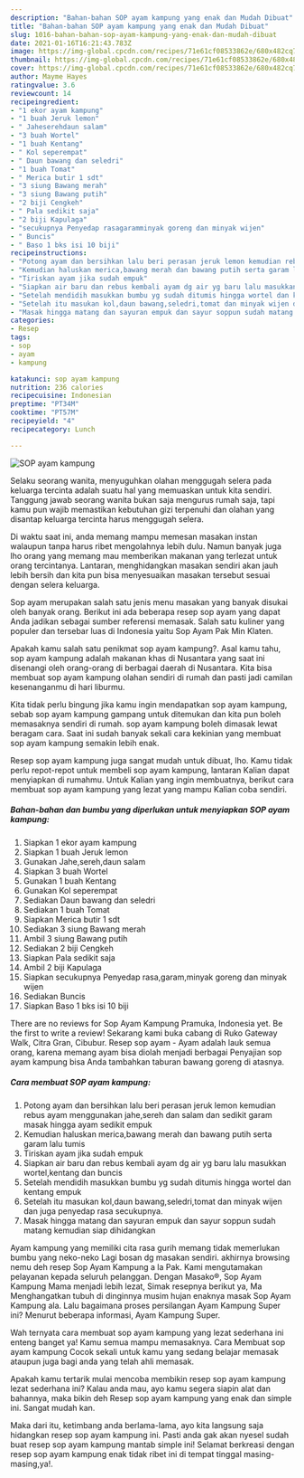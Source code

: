 ```yaml
---
description: "Bahan-bahan SOP ayam kampung yang enak dan Mudah Dibuat"
title: "Bahan-bahan SOP ayam kampung yang enak dan Mudah Dibuat"
slug: 1016-bahan-bahan-sop-ayam-kampung-yang-enak-dan-mudah-dibuat
date: 2021-01-16T16:21:43.783Z
image: https://img-global.cpcdn.com/recipes/71e61cf08533862e/680x482cq70/sop-ayam-kampung-foto-resep-utama.jpg
thumbnail: https://img-global.cpcdn.com/recipes/71e61cf08533862e/680x482cq70/sop-ayam-kampung-foto-resep-utama.jpg
cover: https://img-global.cpcdn.com/recipes/71e61cf08533862e/680x482cq70/sop-ayam-kampung-foto-resep-utama.jpg
author: Mayme Hayes
ratingvalue: 3.6
reviewcount: 14
recipeingredient:
- "1 ekor ayam kampung"
- "1 buah Jeruk lemon"
- " Jaheserehdaun salam"
- "3 buah Wortel"
- "1 buah Kentang"
- " Kol seperempat"
- " Daun bawang dan seledri"
- "1 buah Tomat"
- " Merica butir 1 sdt"
- "3 siung Bawang merah"
- "3 siung Bawang putih"
- "2 biji Cengkeh"
- " Pala sedikit saja"
- "2 biji Kapulaga"
- "secukupnya Penyedap rasagaramminyak goreng dan minyak wijen"
- " Buncis"
- " Baso 1 bks isi 10 biji"
recipeinstructions:
- "Potong ayam dan bersihkan lalu beri perasan jeruk lemon kemudian rebus ayam menggunakan jahe,sereh dan salam dan sedikit garam masak hingga ayam sedikit empuk"
- "Kemudian haluskan merica,bawang merah dan bawang putih serta garam lalu tumis"
- "Tiriskan ayam jika sudah empuk"
- "Siapkan air baru dan rebus kembali ayam dg air yg baru lalu masukkan wortel,kentang dan buncis"
- "Setelah mendidih masukkan bumbu yg sudah ditumis hingga wortel dan kentang empuk"
- "Setelah itu masukan kol,daun bawang,seledri,tomat dan minyak wijen dan juga penyedap rasa secukupnya."
- "Masak hingga matang dan sayuran empuk dan sayur soppun sudah matang kemudian siap dihidangkan"
categories:
- Resep
tags:
- sop
- ayam
- kampung

katakunci: sop ayam kampung 
nutrition: 236 calories
recipecuisine: Indonesian
preptime: "PT34M"
cooktime: "PT57M"
recipeyield: "4"
recipecategory: Lunch

---
```



![SOP ayam kampung](https://img-global.cpcdn.com/recipes/71e61cf08533862e/680x482cq70/sop-ayam-kampung-foto-resep-utama.jpg)

Selaku seorang wanita, menyuguhkan olahan menggugah selera pada keluarga tercinta adalah suatu hal yang memuaskan untuk kita sendiri. Tanggung jawab seorang  wanita bukan saja mengurus rumah saja, tapi kamu pun wajib memastikan kebutuhan gizi terpenuhi dan olahan yang disantap keluarga tercinta harus menggugah selera.

Di waktu  saat ini, anda memang mampu memesan masakan instan walaupun tanpa harus ribet mengolahnya lebih dulu. Namun banyak juga lho orang yang memang mau memberikan makanan yang terlezat untuk orang tercintanya. Lantaran, menghidangkan masakan sendiri akan jauh lebih bersih dan kita pun bisa menyesuaikan masakan tersebut sesuai dengan selera keluarga. 

Sop ayam merupakan salah satu jenis menu masakan yang banyak disukai oleh banyak orang. Berikut ini ada beberapa resep sop ayam yang dapat Anda jadikan sebagai sumber referensi memasak. Salah satu kuliner yang populer dan tersebar luas di Indonesia yaitu Sop Ayam Pak Min Klaten.

Apakah kamu salah satu penikmat sop ayam kampung?. Asal kamu tahu, sop ayam kampung adalah makanan khas di Nusantara yang saat ini disenangi oleh orang-orang di berbagai daerah di Nusantara. Kita bisa membuat sop ayam kampung olahan sendiri di rumah dan pasti jadi camilan kesenanganmu di hari liburmu.

Kita tidak perlu bingung jika kamu ingin mendapatkan sop ayam kampung, sebab sop ayam kampung gampang untuk ditemukan dan kita pun boleh memasaknya sendiri di rumah. sop ayam kampung boleh dimasak lewat beragam cara. Saat ini sudah banyak sekali cara kekinian yang membuat sop ayam kampung semakin lebih enak.

Resep sop ayam kampung juga sangat mudah untuk dibuat, lho. Kamu tidak perlu repot-repot untuk membeli sop ayam kampung, lantaran Kalian dapat menyiapkan di rumahmu. Untuk Kalian yang ingin membuatnya, berikut cara membuat sop ayam kampung yang lezat yang mampu Kalian coba sendiri.

<!--inarticleads1-->

##### Bahan-bahan dan bumbu yang diperlukan untuk menyiapkan SOP ayam kampung:

1. Siapkan 1 ekor ayam kampung
1. Siapkan 1 buah Jeruk lemon
1. Gunakan  Jahe,sereh,daun salam
1. Siapkan 3 buah Wortel
1. Gunakan 1 buah Kentang
1. Gunakan  Kol seperempat
1. Sediakan  Daun bawang dan seledri
1. Sediakan 1 buah Tomat
1. Siapkan  Merica butir 1 sdt
1. Sediakan 3 siung Bawang merah
1. Ambil 3 siung Bawang putih
1. Sediakan 2 biji Cengkeh
1. Siapkan  Pala sedikit saja
1. Ambil 2 biji Kapulaga
1. Siapkan secukupnya Penyedap rasa,garam,minyak goreng dan minyak wijen
1. Sediakan  Buncis
1. Siapkan  Baso 1 bks isi 10 biji


There are no reviews for Sop Ayam Kampung Pramuka, Indonesia yet. Be the first to write a review! Sekarang kami buka cabang di Ruko Gateway Walk, Citra Gran, Cibubur. Resep sop ayam - Ayam adalah lauk semua orang, karena memang ayam bisa diolah menjadi berbagai Penyajian sop ayam kampung bisa Anda tambahkan taburan bawang goreng di atasnya. 

<!--inarticleads2-->

##### Cara membuat SOP ayam kampung:

1. Potong ayam dan bersihkan lalu beri perasan jeruk lemon kemudian rebus ayam menggunakan jahe,sereh dan salam dan sedikit garam masak hingga ayam sedikit empuk
1. Kemudian haluskan merica,bawang merah dan bawang putih serta garam lalu tumis
1. Tiriskan ayam jika sudah empuk
1. Siapkan air baru dan rebus kembali ayam dg air yg baru lalu masukkan wortel,kentang dan buncis
1. Setelah mendidih masukkan bumbu yg sudah ditumis hingga wortel dan kentang empuk
1. Setelah itu masukan kol,daun bawang,seledri,tomat dan minyak wijen dan juga penyedap rasa secukupnya.
1. Masak hingga matang dan sayuran empuk dan sayur soppun sudah matang kemudian siap dihidangkan


Ayam kampung yang memiliki cita rasa gurih memang tidak memerlukan bumbu yang neko-neko Lagi bosan dg masakan sendiri. akhirnya browsing nemu deh resep Sop Ayam Kampung a la Pak. Kami mengutamakan pelayanan kepada seluruh pelanggan. Dengan Masako®, Sop Ayam Kampung Mama menjadi lebih lezat, Simak resepnya berikut ya, Ma Menghangatkan tubuh di dinginnya musim hujan enaknya masak Sop Ayam Kampung ala. Lalu bagaimana proses persilangan Ayam Kampung Super ini? Menurut beberapa informasi, Ayam Kampung Super. 

Wah ternyata cara membuat sop ayam kampung yang lezat sederhana ini enteng banget ya! Kamu semua mampu memasaknya. Cara Membuat sop ayam kampung Cocok sekali untuk kamu yang sedang belajar memasak ataupun juga bagi anda yang telah ahli memasak.

Apakah kamu tertarik mulai mencoba membikin resep sop ayam kampung lezat sederhana ini? Kalau anda mau, ayo kamu segera siapin alat dan bahannya, maka bikin deh Resep sop ayam kampung yang enak dan simple ini. Sangat mudah kan. 

Maka dari itu, ketimbang anda berlama-lama, ayo kita langsung saja hidangkan resep sop ayam kampung ini. Pasti anda gak akan nyesel sudah buat resep sop ayam kampung mantab simple ini! Selamat berkreasi dengan resep sop ayam kampung enak tidak ribet ini di tempat tinggal masing-masing,ya!.

